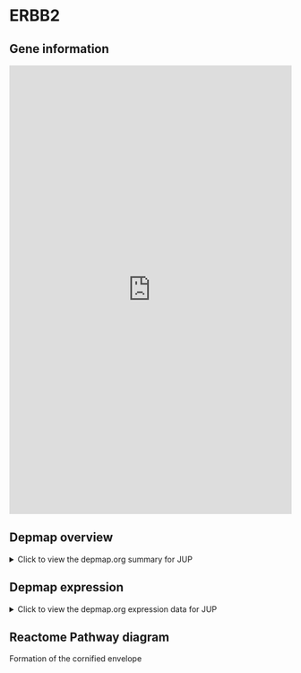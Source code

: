 <h1>ERBB2</h1>

<h2>Gene information</h2>
<iframe src="https://depmap.org/portal/gene/JUP?tab=about" style="border:none;width:100%;height:800px"></iframe>

<h2>Depmap overview</h2>
<details>
  <summary>Click to view the depmap.org summary for JUP</summary>
  <iframe src="https://depmap.org/portal/gene/JUP?tab=overview" style="border:none;width:100%;height:800px"></iframe>
</details>

<h2>Depmap expression</h2>
<details>
  <summary>Click to view the depmap.org expression data for JUP</summary>
  <iframe src="https://depmap.org/portal/gene/JUP?tab=characterization" style="border:none;width:100%;height:800px"></iframe>
</details>



<h2>Reactome Pathway diagram</h2>
Formation of the cornified envelope
<div id="diagramHolder"></div>

<script>
    //Creating the Reactome Diagram widget
    //Take into account a proxy needs to be set up in your server side pointing to www.reactome.org
    function onReactomeDiagramReady(){  //This function is automatically called when the widget code is ready to be used
        var diagram = Reactome.Diagram.create({
            "placeHolder" : "diagramHolder",
            "width" : 900,
            "height" : 500
        });

        //Initialising it to the "Hemostasis" pathway
        diagram.loadDiagram("R-HSA-6809371");

        //Adding different listeners

        diagram.onDiagramLoaded(function (loaded) {
            console.info("Loaded ", loaded);
            diagram.flagItems("BAD");
	    diagram.flagItems("Q92934");
            if (loaded == "R-HSA-6809371") diagram.selectItem("R-HSA-6809371");
        });

     }
</script>




